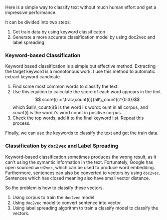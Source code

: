 <!--
.. title: Semi-supervised text classification using doc2vec and label spreading
.. slug: semi-supervised-text-classification-using-doc2vec-and-label-spreading
.. date: 2017-09-10 22:18:15 UTC+08:00
.. tags: mathjax
.. category: 
.. link: 
.. description: 
.. type: text
-->

Here is a simple way to classify text without much human effort and get a impressive performance.

It can be divided into two steps:

1. Get train data by using keyword classificaton
2. Generate a more accurate classification model by using doc2vec and label spreading

### Keyword-based Classification
Keyword based classification is a simple but effective method. Extracting the target keyword is a monotonous work. I use this method to automatic extract keyword candicate.


1. Find some most common words to classify the text.
2. Use this equition to calculate the score of each word appears in the text.
   $$ score(i) = \frac{count(i)}{all\\_count(i)^{0.3}}$$
   which $all\\_count(i)$ is the word i's wordc ount in all corpus, and $count(i)$ is the word i's word count in positive corpus.
3. Check the top words, add it to the final keyword list. Repeat this process.

Finally, we can use the keywords to classify the text and get the train data. 

### Classification by `doc2vec` and Label Spreading

Keyword-based classification sometimes produces the wrong result, as it can't using the symantic information in the text. Fortunately, Google has open sourced `word2vec`, which can be used to produce word embedding. Furthermore, sentences can also be converted to vectors by using `doc2vec`. Sentences which has closed meaning also have small vector distance.

So the problem is how to classify these vectors.

1. Using corpus to train the `doc2vec` model.
2. Using `doc2vec` model to convert sentence into vector.
3. Using label spreading algorithm to train a classify model to classify the vectors.





